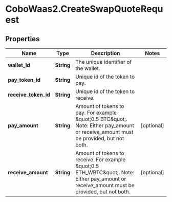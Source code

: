 # CoboWaas2.CreateSwapQuoteRequest

## Properties

Name | Type | Description | Notes
------------ | ------------- | ------------- | -------------
**wallet_id** | **String** | The unique identifier of the wallet. | 
**pay_token_id** | **String** | Unique id of the token to pay. | 
**receive_token_id** | **String** | Unique id of the token to receive. | 
**pay_amount** | **String** | Amount of tokens to pay. For example \&quot;0.5 BTC\&quot;. Note: Either pay_amount or receive_amount must be provided, but not both.  | [optional] 
**receive_amount** | **String** | Amount of tokens to receive. For example \&quot;0.5 ETH_WBTC\&quot;. Note: Either pay_amount or receive_amount must be provided, but not both.  | [optional] 


